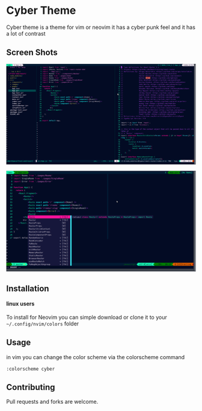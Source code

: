 # Cyber Theme

Cyber theme is a theme for vim or neovim it has a cyber punk feel and it has a lot of contrast

## Screen Shots
![cyber theme with split screens](/images/cyber-screenshot.png)

![GitHub Logo](/images/cyber-autocomplete.png)

## Installation

#### linux users
To install for Neovim you can simple download or clone it to your `~/.config/nvim/colors`
folder

## Usage

in vim you can change the color scheme via the colorscheme command 
```vim
:colorscheme cyber
```

## Contributing
Pull requests and forks are welcome.

